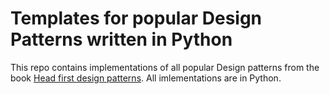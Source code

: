 # Templates for popular Design Patterns written in Python

This repo contains implementations of all popular Design patterns from the book [Head first design patterns](https://www.amazon.com.au/Head-First-Design-Patterns-Freeman/dp/0596007124). All imlementations are in Python.
